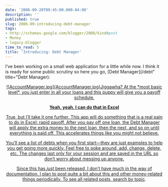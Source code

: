 ```yaml
---
date: '2006-09-20T09:45:00.000-04:00'
description: ''
published: true
slug: 2006-09-introducing-debt-manager
tags:
- http://schemas.google.com/blogger/2008/kind#post
- Money
- legacy-blogger
time_to_read: 5
title: 'Introducing: Debt Manager'
---
```


I’ve been working on a small web application for a little while now. I think it is ready for some public scrutiny so here you go, [Debt Manager](/debt" title="Debt Manager):

<a href="/debt" title="Debt Manager">


<div style="text-align: center;"><a href="/debt" title="Debt Manager">![AccountManager.jpg](AccountManager.jpg)Jiggawha? At the *most basic level*, you just enter in all your loans and this puppy will give you a payoff schedule.

**Yeah, yeah, I can do that in Excel**

True, but I’ll take it one further. This app will do something that is a real pain to do in Excel: rapid payoff. After you pay off one loan, the Debt Manager will apply the extra money to the next loan, then the next, and so on until everything is paid off. This accelerates things like you might not believe.

You’ll see a list of debts when you first start—they are just examples to help you get going more quickly. Feel free to poke around, add, change, delete, etc. The changes last only for your session and are saved in the URL so don’t worry about messing up anyone.

Since this has *just* been released, I don’t have much in the way of documentation. I plan to post quite a bit about this and other money-related things periodically.  To see all related posts, [search by topic](/?cat=14).